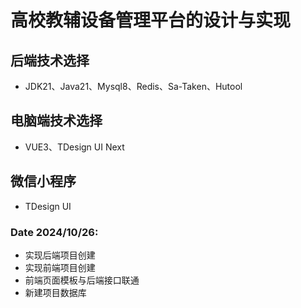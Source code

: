 # 高校教辅设备管理平台的设计与实现
## 后端技术选择
- JDK21、Java21、Mysql8、Redis、Sa-Taken、Hutool

## 电脑端技术选择
- VUE3、TDesign UI Next

## 微信小程序
- TDesign UI
### Date 2024/10/26:
- 实现后端项目创建
- 实现前端项目创建
- 前端页面模板与后端接口联通
- 新建项目数据库







